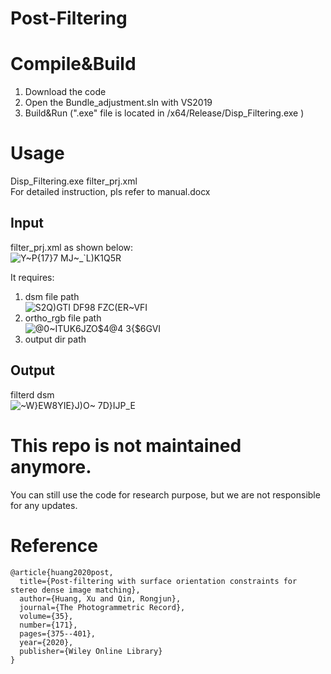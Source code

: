 # Post-Filtering

# Compile&Build
1. Download the code  
2. Open the Bundle_adjustment.sln with VS2019  
3. Build&Run (".exe" file is located in /x64/Release/Disp_Filtering.exe )

# Usage
Disp_Filtering.exe filter_prj.xml  
For detailed instruction, pls refer to manual.docx
## Input
filter_prj.xml as shown below:  
![Y`~P{1`7}7 MJ~_`L)K1Q5R](https://user-images.githubusercontent.com/32317924/128939549-789603df-70ed-4b8b-ab0b-aceedd84aadb.png)

It requires:  
1. dsm file path  
![S2Q)GTI DF98 FZC(ER~VFI](https://user-images.githubusercontent.com/32317924/128939676-58375de2-970d-4bec-be80-97f2d92511a5.png)
2. ortho_rgb file path  
![@0~ITUK6JZO$4@4 3{$6GVI](https://user-images.githubusercontent.com/32317924/128939745-8c089a59-0158-4690-9948-e24abc9c3b6a.png)
3. output dir path  

## Output
filterd dsm  
![~W}EW8YIE}J)O~ 7D}IJP_E](https://user-images.githubusercontent.com/32317924/128939855-022ac521-7bea-4abd-968e-68a7008bda89.png)

# This repo is not maintained anymore.
You can still use the code for research purpose, but we are not responsible for any updates.

# Reference
    @article{huang2020post,
      title={Post-filtering with surface orientation constraints for stereo dense image matching},
      author={Huang, Xu and Qin, Rongjun},
      journal={The Photogrammetric Record},
      volume={35},
      number={171},
      pages={375--401},
      year={2020},
      publisher={Wiley Online Library}
    }
